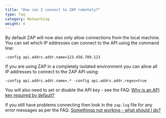 ```yaml
---
title: "How can I connect to ZAP remotely?"
type: faq
category: Networking
weight: 4
---
```


By default ZAP will now also only allow connections from the local machine.
You can set which IP addresses can connect to the API using the command line:

    -config api.addrs.addr.name=123.456.789.123

If you are using ZAP in a completely isolated environment you can allow all IP
addresses to connect to the ZAP API using:

    -config api.addrs.addr.name=.* -config api.addrs.addr.regex=true

You will also need to set or disable the API key - see the FAQ: [Why is an API
key required by default?](/faq/why-is-an-api-key-required-by-default/)

If you still have problems connecting then look in the `zap.log` file for any
error messages as per the FAQ: [Somethings not working - what should I
do?](/faq/somethings-not-working-what-should-i-do/)
